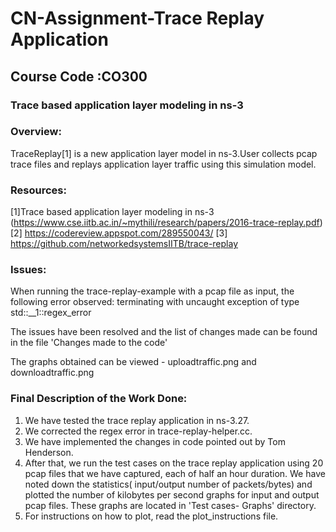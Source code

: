 # CN-Assignment-Trace Replay Application 
## Course Code :CO300
### Trace based application layer modeling in ns-3

### Overview:

TraceReplay[1] is a new application layer model in ns-3.User collects pcap trace files and replays application layer traffic using this simulation model.

### Resources:

[1]Trace based application layer modeling in ns-3 (https://www.cse.iitb.ac.in/~mythili/research/papers/2016-trace-replay.pdf)
[2] https://codereview.appspot.com/289550043/
[3] https://github.com/networkedsystemsIITB/trace-replay

### Issues:

When running the trace-replay-example with a pcap file as input, the following error observed:
terminating with uncaught exception of type std::__1::regex_error

The issues have been resolved and the list of changes made can be found in the file 'Changes made to the code'

The graphs obtained can be viewed - uploadtraffic.png and downloadtraffic.png

### Final Description of the Work Done:

1. We have tested the trace replay application in ns-3.27.
2. We corrected the regex error in trace-replay-helper.cc.
3. We have implemented the changes in code pointed out by Tom Henderson.
4. After that, we run the test cases on the trace replay application using 20 pcap files that we have captured,
each of half an hour duration. We have noted down the statistics( input/output number of packets/bytes) and plotted the        number of kilobytes per second graphs for input and output pcap files. These graphs are located in 'Test cases- Graphs' directory.
5. For instructions on how to plot, read the plot_instructions file.
